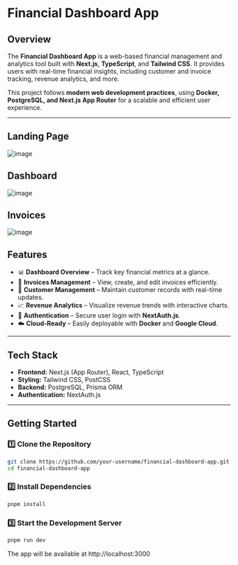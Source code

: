 # Financial Dashboard App

## Overview
The **Financial Dashboard App** is a web-based financial management and analytics tool built with **Next.js**, **TypeScript**, and **Tailwind CSS**. It provides users with real-time financial insights, including customer and invoice tracking, revenue analytics, and more.

This project follows **modern web development practices**, using **Docker, PostgreSQL, and Next.js App Router** for a scalable and efficient user experience.

---
## Landing Page
![image](https://github.com/user-attachments/assets/49b38594-1565-41fb-a0b2-df7a96de2ec8)

## Dashboard
![image](https://github.com/user-attachments/assets/a5b100fb-2afb-41bf-8ce6-209baa5f81fb)

## Invoices 
![image](https://github.com/user-attachments/assets/9f93c16c-393d-47bb-b4ee-8a56d8a2bdcf)

## Features
- 📊 **Dashboard Overview** – Track key financial metrics at a glance.
- 🧾 **Invoices Management** – View, create, and edit invoices efficiently.
- 👥 **Customer Management** – Maintain customer records with real-time updates.
- 📈 **Revenue Analytics** – Visualize revenue trends with interactive charts.
- 🔑 **Authentication** – Secure user login with **NextAuth.js**.
- ☁️ **Cloud-Ready** – Easily deployable with **Docker** and **Google Cloud**.

---

## Tech Stack
- **Frontend:** Next.js (App Router), React, TypeScript
- **Styling:** Tailwind CSS, PostCSS
- **Backend:** PostgreSQL, Prisma ORM
- **Authentication:** NextAuth.js

---

## Getting Started

### **1️⃣ Clone the Repository**
```bash
git clone https://github.com/your-username/financial-dashboard-app.git
cd financial-dashboard-app
```

### **2️⃣ Install Dependencies**
```bash
pnpm install
```

### **3️⃣ Start the Development Server**
```bash
pnpm run dev
```

The app will be available at http://localhost:3000

